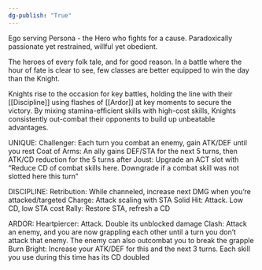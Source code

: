 ```yaml
---
dg-publish: "True"
---
```


Ego serving Persona - the Hero who fights for a cause. Paradoxically passionate yet restrained, willful yet obedient.

The heroes of every folk tale, and for good reason. In a battle where the hour of fate is clear to see, few classes are better equipped to win the day than the Knight.

Knights rise to the occasion for key battles, holding the line with their [[Discipline]] using flashes of [[Ardor]] at key moments to secure the victory. By mixing stamina-efficient skills with high-cost skills, Knights consistently out-combat their opponents to build up unbeatable advantages.

UNIQUE:
Challenger: Each turn you combat an enemy, gain ATK/DEF until you rest
Coat of Arms: An ally gains DEF/STA for the next 5 turns, then ATK/CD reduction for the 5 turns after
Joust: Upgrade an ACT slot with “Reduce CD of combat skills here. Downgrade if a combat skill was not slotted here this turn”

DISCIPLINE:
Retribution: While channeled, increase next DMG when you’re attacked/targeted
Charge: Attack scaling with STA
Solid Hit: Attack. Low CD, low STA cost
Rally: Restore STA, refresh a CD

ARDOR:
Heartpiercer: Attack. Double its unblocked damage
Clash: Attack an enemy, and you are now grappling each other until a turn you don’t attack that enemy. The enemy can also outcombat you to break the grapple
Burn Bright: Increase your ATK/DEF for this and the next 3 turns. Each skill you use during this time has its CD doubled